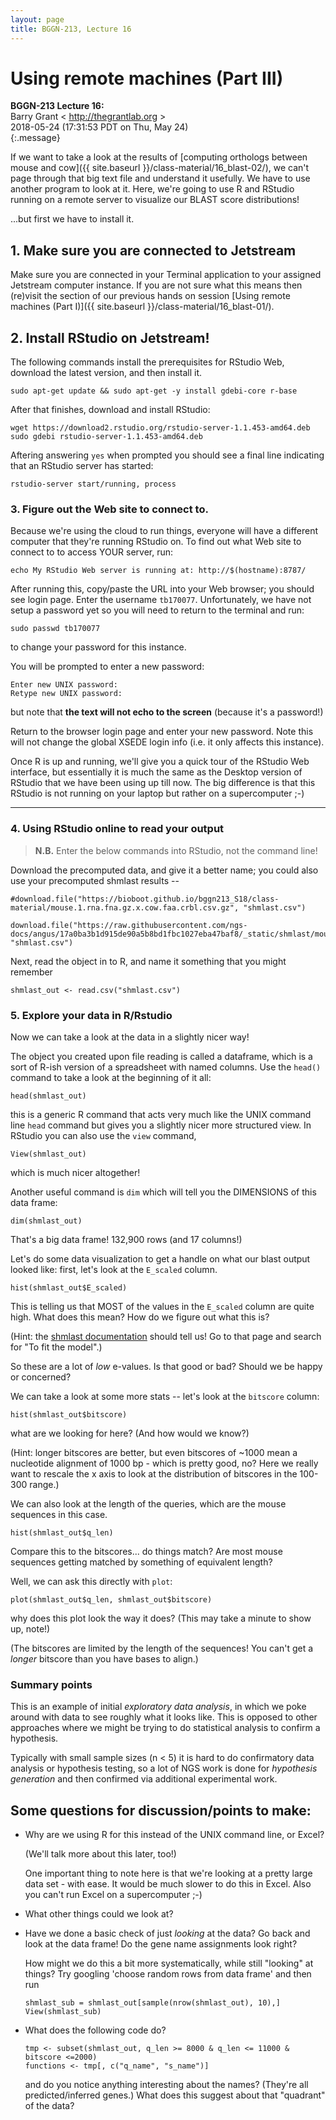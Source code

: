```yaml
---
layout: page
title: BGGN-213, Lecture 16
---
```


Using remote machines (Part III)
=============================================================

**BGGN-213 Lecture 16:**   
Barry Grant &lt; <http://thegrantlab.org> &gt;   
2018-05-24   (17:31:53 PDT on Thu, May 24)  
{:.message}


If we want to take a look at the results of
[computing orthologs between mouse and cow]({{ site.baseurl }}/class-material/16_blast-02/),
we can't page through that big text file and understand it usefully.
We have to use another program to look at it.  Here, we're going to use
R and RStudio running on a remote server to visualize our BLAST score distributions!

...but first we have to install it.


## 1. Make sure you are connected to Jetstream  
Make sure you are connected in your Terminal application to your assigned Jetstream computer instance. If you are not sure what this means then (re)visit the section of our previous hands on session [Using remote machines (Part I)]({{ site.baseurl }}/class-material/16_blast-01/).



## 2. Install RStudio on Jetstream!

The following commands install the prerequisites for RStudio Web,
download the latest version, and then install it. 

```
sudo apt-get update && sudo apt-get -y install gdebi-core r-base
```

After that finishes, download and install RStudio:
```
wget https://download2.rstudio.org/rstudio-server-1.1.453-amd64.deb  
sudo gdebi rstudio-server-1.1.453-amd64.deb
```

Aftering answering `yes` when prompted you should see a final line indicating that an RStudio server has started:

```
rstudio-server start/running, process
```


### 3. Figure out the Web site to connect to.

Because we're using the cloud to run things, everyone will have a different
computer that they're running RStudio on.  To find out what Web site to
connect to to access YOUR server, run:

```
echo My RStudio Web server is running at: http://$(hostname):8787/
```

After running this, copy/paste the URL into your Web browser; you should
see login page. Enter the username `tb170077`. Unfortunately, we have not setup a password yet so you will need to return to the terminal and run:

```
sudo passwd tb170077
```
to change your password for this instance.

You will be prompted to enter a new password:

```
Enter new UNIX password: 
Retype new UNIX password:
```
but note that **the text will not echo to the screen** (because it's a password!)

Return to the browser login page and enter your new password. Note
this will not change the global XSEDE login info (i.e. it only affects
this instance).

Once R is up and running, we'll give you a quick tour of the RStudio
Web interface, but essentially it is much the same as the Desktop version of RStudio that we have been using up till now. The big difference is that this RStudio is not running on your laptop but rather on a supercomputer ;-) 

----

### 4. Using RStudio online to read your output 

> **N.B.** Enter the below commands into RStudio, not the command line!

Download the precomputed data, and give it a better name; you could also
use your precomputed shmlast results --

```
#download.file("https://bioboot.github.io/bggn213_S18/class-material/mouse.1.rna.fna.gz.x.cow.faa.crbl.csv.gz", "shmlast.csv")

download.file("https://raw.githubusercontent.com/ngs-docs/angus/17a0ba3b1d915de90a5b8bd1fbc1027eba47baf8/_static/shmlast/mouse.1.rna.fna.gz.x.cow.faa.crbl.csv.gz", "shmlast.csv")

```

Next, read the object in to R, and name it something that you might remember

```
shmlast_out <- read.csv("shmlast.csv")
```


### 5. Explore your data in R/Rstudio
Now we can take a look at the data in a slightly nicer way!

The object you created upon file reading is called a dataframe, which is a sort of R-ish version of a
spreadsheet with named columns. Use the `head()` command to take a
look at the beginning of it all:

```
head(shmlast_out)
```

this is a generic R command that acts very much like the UNIX command
line `head` command but gives you a slightly nicer more structured view.
In RStudio you can also use the `view` command,

```
View(shmlast_out)
```
which is much nicer altogether!

Another useful command is `dim` which will tell you the DIMENSIONS of this
data frame:

```
dim(shmlast_out)
```

That's a big data frame! 132,900 rows (and 17 columns!)

Let's do some data visualization to get a handle on what our blast output looked like: first, let's look at the `E_scaled` column.

```
hist(shmlast_out$E_scaled)
```

This is telling us that MOST of the values in the `E_scaled` column are
quite high.  What does this mean? How do we figure out what this is?

(Hint: the [shmlast documentation](https://github.com/camillescott/shmlast) should tell us! Go to that page and search for "To fit the model".)

So these are a lot of *low* e-values.  Is that good or bad?  Should we
be happy or concerned? 

We can take a look at some more stats -- let's look at the `bitscore` column:

```
hist(shmlast_out$bitscore) 
```

what are we looking for here? (And how would we know?)

(Hint: longer bitscores are better, but even bitscores of ~1000 mean a
nucleotide alignment of 1000 bp - which is pretty good, no? Here we really
want to rescale the x axis to look at the distribution of bitscores in the
100-300 range.)

We can also look at the length of the queries, which are the mouse sequences
in this case. 

```
hist(shmlast_out$q_len)
```
 Compare this to the bitscores... do things match? Are
most mouse sequences getting matched by something of equivalent length?

Well, we can ask this directly with `plot`:

```
plot(shmlast_out$q_len, shmlast_out$bitscore)
```

why does this plot look the way it does?  (This may take a minute to show
up, note!)

(The bitscores are limited by the length of the sequences! You can't get a
*longer* bitscore than you have bases to align.)

### Summary points

This is an example of initial *exploratory data analysis*, in which we poke
around with data to see roughly what it looks like.  This is opposed to
other approaches where we might be trying to do statistical analysis to
confirm a hypothesis.

Typically with small sample sizes (n < 5) it is hard to do confirmatory
data analysis or hypothesis testing, so a lot of NGS work is done for
*hypothesis generation* and then confirmed via additional experimental
work.

## Some questions for discussion/points to make:

* Why are we using R for this instead of the UNIX command line, or Excel?

  (We'll talk more about this later, too!)
  
  One important thing to note here is that we're looking at a pretty large
  data set - with ease.  It would be much slower to do this in Excel. Also you can't run Excel on a supercomputer ;-)
  
* What other things could we look at?

* Have we done a basic check of just *looking* at the data? Go back and
  look at the data frame!  Do the gene name assignments look right?
  
  How might we do this a bit more systematically, while still "looking"
  at things? Try googling 'choose random rows from data frame' and then
  run
  
  ```
  shmlast_sub = shmlast_out[sample(nrow(shmlast_out), 10),]
  View(shmlast_sub)
  ```
  
* What does the following code do?

  ```
  tmp <- subset(shmlast_out, q_len >= 8000 & q_len <= 11000 & bitscore <=2000)    
  functions <- tmp[, c("q_name", "s_name")]
  ```

  and do you notice anything interesting about the names?  (They're
  all predicted/inferred genes.) What does this suggest about that
  "quadrant" of the data?

  
